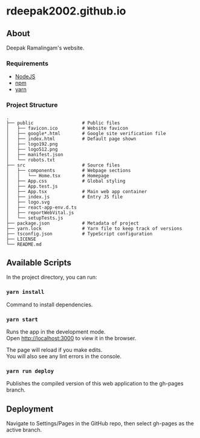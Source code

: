 # rdeepak2002.github.io

## About

Deepak Ramalingam's website. 

### Requirements

- [NodeJS](https://nodejs.org/en/)
- [npm](https://www.npmjs.com/get-npm)
- [yarn](https://classic.yarnpkg.com/en/docs/install)

### Project Structure

    .
    ├── public                  # Public files
    │   ├── favicon.ico         # Website favicon
    │   ├── google*.html        # Google site verification file
    │   ├── index.html          # Default page shown
    │   ├── logo192.png
    │   ├── logo512.png
    │   ├── manifest.json
    │   └── robots.txt
    ├── src                     # Source files
    │   ├── components          # Webpage sections
    │   │   └── Home.tsx        # Homepage
    │   ├── App.css             # Global styling
    │   ├── App.test.js
    │   ├── App.tsx             # Main web app container
    │   ├── index.js            # Entry JS file
    │   ├── logo.svg
    │   ├── react-app-env.d.ts
    │   ├── reportWebVital.js
    │   └── setupTests.js
    ├── package.json            # Metadata of project
    ├── yarn.lock               # Yarn file to keep track of versions
    ├── tsconfig.json           # TypeScript configuration
    ├── LICENSE
    └── README.md

## Available Scripts

In the project directory, you can run:

### `yarn install`

Command to install dependencies. 

### `yarn start`

Runs the app in the development mode.\
Open [http://localhost:3000](http://localhost:3000) to view it in the browser.

The page will reload if you make edits.\
You will also see any lint errors in the console.

### `yarn run deploy`

Publishes the compiled version of this web application to the gh-pages branch.

## Deployment

Navigate to Settings/Pages in the GitHub repo, then select gh-pages as the active branch. 